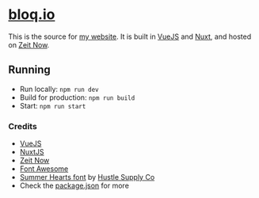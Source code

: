 # [bloq.io](https://bloq.io)
This is the source for [my website](1). It is built in [VueJS](2) and [Nuxt](3), and hosted on [Zeit Now](4).

## Running

* Run locally: `npm run dev`
* Build for production: `npm run build`
* Start: `npm run start`

### Credits
* [VueJS](2)
* [NuxtJS](3)
* [Zeit Now](4)
* [Font Awesome](5)
* [Summer Hearts font](6) by [Hustle Supply Co](7)
* Check the [package.json](8) for more

[1]: https://bloq.io/
[2]: https://vuejs.org/
[3]: https://nuxtjs.org/
[4]: https://zeit.co/now
[5]: https://fontawesome.com/
[6]: https://creativemarket.com/hustlesupplyco/634184-Greenstone-Script-%2850-off%29
[7]: https://creativemarket.com/hustlesupplyco
[8]: package.json